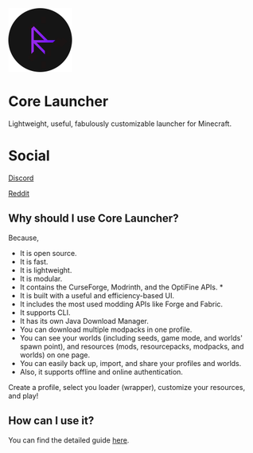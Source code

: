 <img alt="icon" src="images/logo.png" width="128" height="128"/>

# Core Launcher
Lightweight, useful, fabulously customizable launcher for Minecraft.

# Social

[Discord](https://discord.gg/MEJQtCvwqf)

[Reddit](https://www.reddit.com/r/corelauncher/)

## Why should I use Core Launcher?
Because,
- It is open source.
- It is fast.
- It is lightweight.
- It is modular.
- It contains the CurseForge, Modrinth, and the OptiFine APIs. *
- It is built with a useful and efficiency-based UI.
- It includes the most used modding APIs like Forge and Fabric.
- It supports CLI.
- It has its own Java Download Manager.
- You can download multiple modpacks in one profile.
- You can see your worlds (including seeds, game mode, and worlds' spawn point), and resources (mods, resourcepacks, modpacks, and worlds) on one page.
- You can easily back up, import, and share your profiles and worlds.
- Also, it supports offline and online authentication.

Create a profile, select you loader (wrapper), customize your resources, and play!

## How can I use it?

You can find the detailed guide [here](https://github.com/etkmlm/CoreLauncher/wiki).
